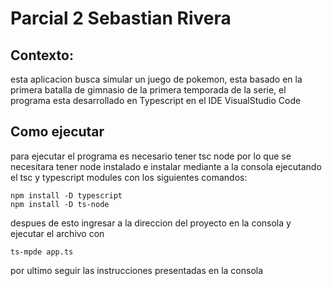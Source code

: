 # Parcial 2 Sebastian Rivera
## Contexto:
esta aplicacion busca simular un juego de pokemon, esta basado en la primera
batalla de gimnasio de la primera temporada de la serie, el programa esta desarrollado
en Typescript en el IDE VisualStudio Code
## Como ejecutar
para ejecutar el programa es necesario tener tsc node por lo que se necesitara tener node
instalado e instalar mediante a la consola ejecutando el tsc y typescript modules con los
siguientes comandos:
```
npm install -D typescript
npm install -D ts-node
```
despues de esto ingresar a la direccion del proyecto en la consola y ejecutar el archivo con
```
ts-mpde app.ts
```
por ultimo seguir las instrucciones presentadas en la consola
